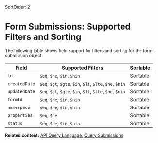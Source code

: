 SortOrder: 2
# Form Submissions: Supported Filters and Sorting

The following table shows field support for filters and sorting
for the form submission object:

| Field           | Supported Filters                             | Sortable |
| --------------- | --------------------------------------------- | -------- |
| `id`            | `$eq`, `$ne`, `$in`, `$nin`                   | Sortable |
| `createdDate`   | `$eq`, `$gt`, `$gte`, `$in`, `$lt`, `$lte`, `$ne`, `$nin` | Sortable |
| `updatedDate`   | `$eq`, `$gt`, `$gte`, `$in`, `$lt`, `$lte`, `$ne`, `$nin` | Sortable |
| `formId`        | `$eq`, `$ne`, `$in`, `$nin`                   | Sortable |
| `namespace`     | `$eq`, `$ne`, `$in`, `$nin`                   | Sortable |
| `properties`    | `$eq`, `$ne`                                  | Sortable | 
| `status`        | `$eq`, `$ne`, `$in`, `$nin`                   | Sortable |



__Related content:__
[API Query Language](https://dev.wix.com/api/rest/getting-started/api-query-language),
[Query Submissions](https://dev.wix.com/api/rest/drafts/form-submissions/query-submission)
